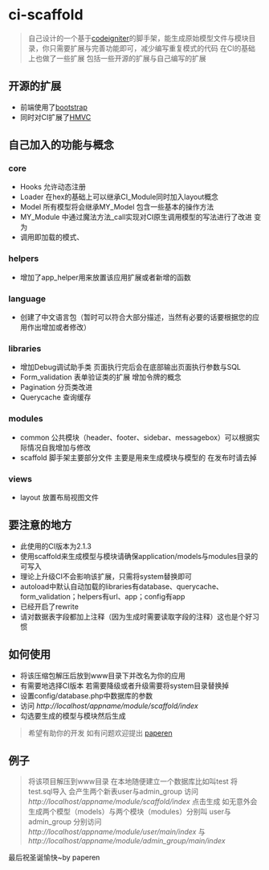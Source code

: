 # ci-scaffold
> 自己设计的一个基于[codeigniter](http://ellislab.com/codeigniter/user-guide/ "codeigniter")的脚手架，能生成原始模型文件与模块目录，你只需要扩展与完善功能即可，减少编写重复模式的代码
> 在CI的基础上也做了一些扩展 包括一些开源的扩展与自己编写的扩展

## 开源的扩展

* 前端使用了[bootstrap](http://twitter.github.com/bootstrap/ "bootstrap")
* 同时对CI扩展了[HMVC](https://github.com/CodeIgniter/HMVC "HMVC")

## 自己加入的功能与概念

### core
* Hooks 允许动态注册
* Loader 在hex的基础上可以继承CI_Module同时加入layout概念
* Model 所有模型将会继承MY_Model 包含一些基本的操作方法
* MY_Module 中通过魔法方法_call实现对CI原生调用模型的写法进行了改进 变为
* 调用即加载的模式、

### helpers
* 增加了app_helper用来放置该应用扩展或者新增的函数

### language
* 创建了中文语言包（暂时可以符合大部分描述，当然有必要的话要根据您的应用作出增加或者修改）

### libraries
* 增加Debug调试助手类 页面执行完后会在底部输出页面执行参数与SQL
* Form_validation 表单验证类的扩展 增加令牌的概念
* Pagination 分页类改进
* Querycache 查询缓存

### modules
* common 公共模块（header、footer、sidebar、messagebox）可以根据实际情况自我增加与修改
* scaffold 脚手架主要部分文件 主要是用来生成模块与模型的 在发布时请去掉

### views
* layout 放置布局视图文件


## 要注意的地方
* 此使用的CI版本为2.1.3
* 使用scaffold来生成模型与模块请确保application/models与modules目录的可写入
* 理论上升级CI不会影响该扩展，只需将system替换即可
* autoload中默认自动加载的libraries有database、querycache、form_validation；helpers有url、app；config有app
* 已经开启了rewrite
* 请对数据表字段都加上注释（因为生成时需要读取字段的注释）这也是个好习惯

## 如何使用
* 将该压缩包解压后放到www目录下并改名为你的应用
* 有需要地选择CI版本 若需要降级或者升级需要将system目录替换掉
* 设置config/database.php中数据库的参数
* 访问 *http://localhost/appname/module/scaffold/index*
* 勾选要生成的模型与模块然后生成

> 希望有助你的开发
> 如有问题欢迎提出
> [paperen](http://iamlze.cn "paperen")

## 例子
> 将该项目解压到www目录
> 在本地随便建立一个数据库比如叫test
> 将test.sql导入 会产生两个新表user与admin_group
> 访问 *http://localhost/appname/module/scaffold/index* 点击生成
> 如无意外会生成两个模型（models）与两个模块（modules）分别叫 user与admin_group
> 分别访问 *http://localhost/appname/module/user/main/index* 与 *http://localhost/appname/module/admin_group/main/index*


最后祝圣诞愉快~by paperen
